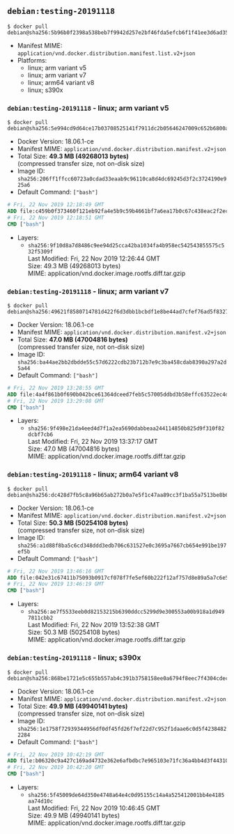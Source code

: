 ## `debian:testing-20191118`

```console
$ docker pull debian@sha256:5b96b0f2398a538beb7f9942d257e2bf46fda5efcb6f1f41ee3d6ad350839e1e
```

-	Manifest MIME: `application/vnd.docker.distribution.manifest.list.v2+json`
-	Platforms:
	-	linux; arm variant v5
	-	linux; arm variant v7
	-	linux; arm64 variant v8
	-	linux; s390x

### `debian:testing-20191118` - linux; arm variant v5

```console
$ docker pull debian@sha256:5e994cd9d64ce17b03708525141f7911dc2b05646247009c652b6800a71da7ad
```

-	Docker Version: 18.06.1-ce
-	Manifest MIME: `application/vnd.docker.distribution.manifest.v2+json`
-	Total Size: **49.3 MB (49268013 bytes)**  
	(compressed transfer size, not on-disk size)
-	Image ID: `sha256:206ff1ffcc60723a0cdad33eaab9c96110ca8d4dc69245d3f2c3724190e925a6`
-	Default Command: `["bash"]`

```dockerfile
# Fri, 22 Nov 2019 12:18:49 GMT
ADD file:c459b0f373460f121eb92fa4e5b9c59b4661bf7a6ea17b0c67c438eac2f2ecef in / 
# Fri, 22 Nov 2019 12:18:51 GMT
CMD ["bash"]
```

-	Layers:
	-	`sha256:9f10d8a7d8486c9ee94d25cca42ba1034fa4b958ec542543855575c532f5309f`  
		Last Modified: Fri, 22 Nov 2019 12:26:44 GMT  
		Size: 49.3 MB (49268013 bytes)  
		MIME: application/vnd.docker.image.rootfs.diff.tar.gzip

### `debian:testing-20191118` - linux; arm variant v7

```console
$ docker pull debian@sha256:49621f8580714781d422f6d3dbb1bcbdf1e8be44ad7cfef76ad5f8327ed8e332
```

-	Docker Version: 18.06.1-ce
-	Manifest MIME: `application/vnd.docker.distribution.manifest.v2+json`
-	Total Size: **47.0 MB (47004816 bytes)**  
	(compressed transfer size, not on-disk size)
-	Image ID: `sha256:ba44ae2bb2dbdde55c57d6222cdb23b712b7e9c3ba458cdab8390a297a2d5a44`
-	Default Command: `["bash"]`

```dockerfile
# Fri, 22 Nov 2019 13:28:55 GMT
ADD file:4a4f861b0f690b042bce61364dceed7feb5c57005ddbd3b58effc63522ec4de4 in / 
# Fri, 22 Nov 2019 13:29:08 GMT
CMD ["bash"]
```

-	Layers:
	-	`sha256:9f498e21da4eed4d7f1a2ea5690dabbeaa244114850b825d9f310f82dcbf7cb6`  
		Last Modified: Fri, 22 Nov 2019 13:37:17 GMT  
		Size: 47.0 MB (47004816 bytes)  
		MIME: application/vnd.docker.image.rootfs.diff.tar.gzip

### `debian:testing-20191118` - linux; arm64 variant v8

```console
$ docker pull debian@sha256:dc428d7fb5c8a96b65ab272b0a7e5f1c47aa89cc3f1ba55a7513be8b62498259
```

-	Docker Version: 18.06.1-ce
-	Manifest MIME: `application/vnd.docker.distribution.manifest.v2+json`
-	Total Size: **50.3 MB (50254108 bytes)**  
	(compressed transfer size, not on-disk size)
-	Image ID: `sha256:a1d88f8ba5c6cd348ddd3edb706c631527e0c3695a7667cb654e991be197ef5b`
-	Default Command: `["bash"]`

```dockerfile
# Fri, 22 Nov 2019 13:46:16 GMT
ADD file:042e31c67411b75093b0917cf078f7fe5ef60b222f12af757d8e89a5a7c6e540 in / 
# Fri, 22 Nov 2019 13:46:19 GMT
CMD ["bash"]
```

-	Layers:
	-	`sha256:ae7f5533eeb0d82153215b6390ddcc5299d9e300553a00b918a1d9497811cbb2`  
		Last Modified: Fri, 22 Nov 2019 13:52:38 GMT  
		Size: 50.3 MB (50254108 bytes)  
		MIME: application/vnd.docker.image.rootfs.diff.tar.gzip

### `debian:testing-20191118` - linux; s390x

```console
$ docker pull debian@sha256:868be1721e5c655b557ab4c391b3758158ee0a6794f8eec7f4304cdec2142733
```

-	Docker Version: 18.06.1-ce
-	Manifest MIME: `application/vnd.docker.distribution.manifest.v2+json`
-	Total Size: **49.9 MB (49940141 bytes)**  
	(compressed transfer size, not on-disk size)
-	Image ID: `sha256:1e1758f72939344956df0df45fd26f7ef22d7c952f1daae6c0d5f42384822284`
-	Default Command: `["bash"]`

```dockerfile
# Fri, 22 Nov 2019 10:42:19 GMT
ADD file:b06320c9a427c169ad4732e362e6afbdbc7e965103e71fc36a4bb4d3f44310a7 in / 
# Fri, 22 Nov 2019 10:42:20 GMT
CMD ["bash"]
```

-	Layers:
	-	`sha256:5f45009de64d350e4748a64e4c0d95155c14a4a525412001bb4e4185aa74d10c`  
		Last Modified: Fri, 22 Nov 2019 10:46:45 GMT  
		Size: 49.9 MB (49940141 bytes)  
		MIME: application/vnd.docker.image.rootfs.diff.tar.gzip
